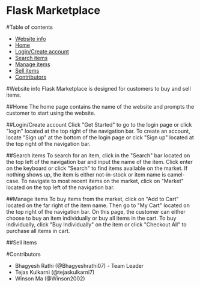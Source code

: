 # Flask Marketplace


#Table of contents
* [Website info](#website-info)
* [Home](#home)
* [Login/Create account](#login-create-account)
* [Search items](#search-items)
* [Manage items](#manage-items)
* [Sell items](#sell-items)
* [Contributors](#contributors)


#Website info
Flask Marketplace is designed for customers to buy and sell items.


##Home
The home page contains the name of the website and prompts the customer to start using the website.


##Login/Create account
Click "Get Started" to go to the login page or click "login" located at the top right of the navigation bar.
To create an account, locate "Sign up" at the bottom of the login page or cick "Sign up" located at the top right of the navigation bar.


##Search items
To search for an item, click in the "Search" bar located on the top left of the navigation bar and input the name of the item.
Click enter on the keyboard or click "Search" to find items available on the market. If nothing shows up, the item is either not-in-stock
or item name is camel-case. To navigate to most recent items on the market, click on "Market" located on the top left of the navigation bar.


##Manage items
To buy items from the market, click on "Add to Cart" located on the far right of the item name. Then go to "My Cart" located on the top
right of the navigation bar. On this page, the customer can either choose to buy an item individually or buy all items in the cart. To buy
individually, click "Buy Individually" on the item or click "Checkout All" to purchase all items in cart.


##Sell items



#Contributors
- Bhagyesh Rathi (@Bhagyeshrathi07) - Team Leader
- Tejas Kulkarni (@tejaskulkarni7)
- Winson Ma (@Winson2002)
